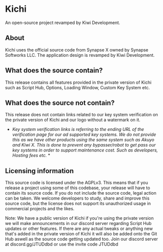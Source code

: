 # Kichi
An open-source project revamped by Kiwi Development.

## About
Kichi uses the official source code from Synapse X owned by Synapse Softworks LLC. The application design is revamped by Kiwi Development.

## What does the source contain?
This release contains all features provided in the private version of Kichi such as Script Hub, Options, Loading Window, Custom Key System etc.

## What does the source not contain?
This release does not contain links related to our key system verification on the private version of Kichi and our logo without a watermark on it.
* *Key system verification links is referring to the ending URL of the verification page for our ad supported key systems. We do not provide this as we have other products using the same system such as Akuyo and Kiwi X. This is done to prevent any bypasser/robot to get pass our key systems in order to support maintenance cost. Such as developers, Hosting fees etc.* *

## Licensing information
This source code is licensed under the AGPLv3. This means that if you release a project using some of this codebase, your release will have to contain its source code. If you do not include the source code, legal action can be taken. We welcome developers to study, share and improve this source code, but the license does not support its unauthorized usage in commercial projects and the likes.

Note: We have a public version of Kichi if you're using the private version we will make announcements in our discord server regarding Script Hub updates or other features. If there are any actual tweaks or anything new that's added in the private version of Kichi it will also be added onto the Git Hub aswell as the source code getting updated too. Join our discord server at discord.gg/JTUDdbd or use the invite code JTUDdbd
